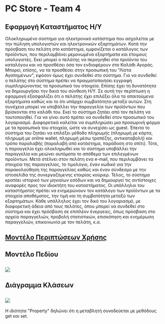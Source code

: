 # PC Store - Team 4

## Εφαρμογή Kαταστήματος Η/Υ

Ολοκληρωμένο σύστημα για ηλεκτρονικό κατάστημα που ασχολείται με την πώληση υπολογιστών και ηλεκτρονικών εξαρτημάτων.
Κατά την πρόσβαση του πελάτη στο κατάστημα, εμφανίζεται ο κατάλογος των προϊόντων, που περιλαμβάνει μεμονωμένα εξαρτήματα και έτοιμους υπολογιστές.
Εκεί μπορεί ο πελάτης να περιηγηθεί στα προϊόντα του καταλόγου και να προσθέσει όσα τον ενδιαφέρουν στο Καλάθι Αγοράς.
Μπορεί, επίσης, να τα προσθέσει στην προσωπική του "Λίστα Αγαπημένων", εφόσον όμως έχει συνδεθεί στο σύστημα.
Για να συνδεθεί ο πελάτης στο σύστημα πρέπει να πραγματοποιήσει εγγραφή συμπληρώνοντας τα προσωπικά του στοιχεία.
Επίσης έχει τη δυνατότητα να δημιουργήσει την δικιά του σύνθεση Η/Υ.
Σε αυτή την περίπτωση η εφαρμογή εξασφαλίζει ότι ο πελάτης έχει επιλέξει όλα τα απαιτούμενα εξαρτήματα καθώς και το ότι υπάρχει συμβατότητα μεταξύ αυτών.
Στη συνέχεια μπορεί να υποβάλλει την παραγγελία των προϊόντων που βρίσκονται στο καλάθι του.
Εκεί το σύστημα ζητάει από τον πελάτη να ταυτοποιηθεί.
Για να γίνει αυτό πρέπει να συνδεθεί στον προσωπικό του λογαριασμό.
Διαφορετικά καλείται να συμπληρώσει μια προσωρινή φόρμα με τα προσωπικά του στοιχεία, ώστε να συνεχίσει ως guest.
Έπειτα το σύστημα του ζητάει να επιλέξει μέθοδο πληρωμής
(πληρωμή με κάρτα, πληρωμή με online wallet, πληρωμή μέσω τραπέζης, αντικαταβολή)
και τρόπο παραλαβής (παραλαβή από κατάστημα, παράδοση στο σπίτι).
Τότε, η παραγγελία έχει ολοκληρωθεί και το σύστημα υποβάλλει την παραγγελία και μειώνει αυτόματα το απόθεμα των επιλεγμένων προϊόντων.
Μετά στέλνει στον πελάτη ενα e-mail, που περιλαμβάνει τα στοιχεία της παραγγελίας, το τιμολόγιο, έναν κωδικό για την παρακολούθηση της παραγγελίας καθώς και έναν σύνδεσμο με την ιστοσελίδα της συνεργαζόμενης εταιρίας κούριερ.
Τέλος, το σύστημα κρατάει ιστορικό των μηνιαίων εσόδων και να δημιουργεί τις αντίστοιχες αναφορές προς τον ιδιοκτήτη του καταστήματος.
Οι υπάλληλοι του καταστήματος πρέπει να ενημερώνουν τον κατάλογο των προϊόντων με τα στοιχεία αποθέματος, την τιμή και τη συμβατότητα μεταξύ των εξαρτημάτων.
Κάθε υπάλληλος έχει τον δικό του λογαριασμό, με διαφορετική άδεια από τους πελάτες, όπου μπορεί να συνδεθεί στο σύστημα και έχει πρόσβαση σε επιπλέον ένεργειες, όπως πρόσβαση στο αρχείο παραγγελιών, προβολή στατιστικών, επισκόπηση και ενημέρωση παραγγελιών, επικοινωνία με τον πελάτη, κ.α. 



## [<a href="https://gitlab.com/softeng-2019-20/pc-store/-/blob/master/use-case-model.md">Μοντέλο Περιπτώσεων Χρήσης</a>](https://gitlab.com/softeng-2019-20/pc-store/-/blob/master/use-case-model.md)

## Μοντέλο Πεδίου

## [<img src="https://gitlab.com/softeng-2019-20/pc-store/-/raw/master/requirements/diagrams/domain-model.png">](https://gitlab.com/softeng-2019-20/pc-store/-/raw/master/requirements/diagrams/domain-model.png)

## Διάγραμμα Κλάσεων

## [<img src="https://gitlab.com/softeng-2019-20/pc-store/-/raw/master/requirements/diagrams/class-diagram.png">](https://gitlab.com/softeng-2019-20/pc-store/-/raw/master/requirements/diagrams/class-diagram.png)
Η ιδιότητα "Property" δηλώνει ότι η μεταβλητή συνοδεύεται με μεθόδους get και set.
